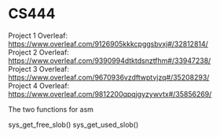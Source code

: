 # CS444

Project 1 Overleaf: https://www.overleaf.com/9126905kkkcpggsbvxj#/32812814/  
Project 2 Overleaf: https://www.overleaf.com/9390994dtktdsnztfhm#/33947238/  
Project 3 Overleaf: https://www.overleaf.com/9670936vzdftwptvjzq#/35208293/  
Project 4 Overleaf: https://www.overleaf.com/9812200qpqjgyzywvtx#/35856269/


The two functions for asm

sys_get_free_slob()
sys_get_used_slob()
